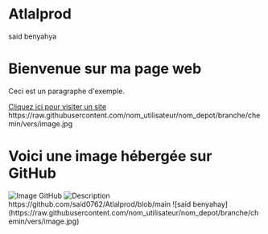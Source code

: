 # Atlalprod
said benyahya
<!DOCTYPE html>
<html lang="fr">
<head>
    <meta charset="UTF-8">
    <meta name="viewport" content="width=device-width, initial-scale=1.0">
    <title>Page Exemple</title>
</head>
<body>
    <h1>Bienvenue sur ma page web</h1>
    <p>Ceci est un paragraphe d'exemple.</p>
    <a href="https://www.example.com">Cliquez ici pour visiter un site</a>
</body>
</html>
https://raw.githubusercontent.com/nom_utilisateur/nom_depot/branche/chemin/vers/image.jpg
<!DOCTYPE html>
<html lang="fr">
<head>
    <meta charset="UTF-8">
    <meta name="viewport" content="width=device-width, initial-scale=1.0">
    <title>Ajouter une Image GitHub</title>
</head>
<body>
    <h1>Voici une image hébergée sur GitHub</h1>
    <img src="https://raw.githubusercontent.com/nom_utilisateur/nom_depot/branche/chemin/vers/image.jpg" alt="Image GitHub">
</body>
</html>
<img src="URL_de_l_image" alt="Description"> 
https://github.com/said0762/Atlalprod/blob/main
![said benyahay](https://raw.githubusercontent.com/nom_utilisateur/nom_depot/branche/chemin/vers/image.jpg)
